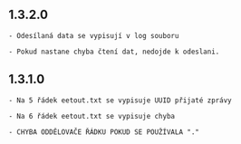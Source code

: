 ## 1.3.2.0

	- Odesílaná data se vypisují v log souboru

	- Pokud nastane chyba čtení dat, nedojde k odeslani.

## 1.3.1.0

	- Na 5 řádek eetout.txt se vypisuje UUID přijaté zprávy

	- Na 6 řádek eetout.txt se vypisuje chyba

	- CHYBA ODDĚLOVAČE ŘÁDKU POKUD SE POUŽÍVALA "."

